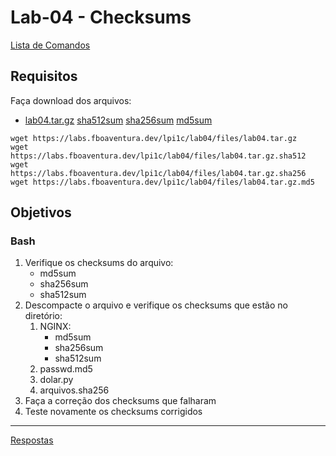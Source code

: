 # Lab-04 - Checksums

[Lista de Comandos](../comandos.md)

## Requisitos

Faça download dos arquivos:

- [lab04.tar.gz](files/lab04.tar.gz) [sha512sum](files/lab04.tar.gz.sha512) [sha256sum](files/lab04.tar.gz.sha256) [md5sum](files/lab04.tar.gz.md5)

```
wget https://labs.fboaventura.dev/lpi1c/lab04/files/lab04.tar.gz
wget https://labs.fboaventura.dev/lpi1c/lab04/files/lab04.tar.gz.sha512
wget https://labs.fboaventura.dev/lpi1c/lab04/files/lab04.tar.gz.sha256
wget https://labs.fboaventura.dev/lpi1c/lab04/files/lab04.tar.gz.md5
```

## Objetivos

### Bash

1. Verifique os checksums do arquivo:
    - md5sum
    - sha256sum
    - sha512sum
2. Descompacte o arquivo e verifique os checksums que estão no diretório:
    1. NGINX:
        - md5sum
        - sha256sum
        - sha512sum
    2. passwd.md5
    3. dolar.py
    4. arquivos.sha256
3. Faça a correção dos checksums que falharam
4. Teste novamente os checksums corrigidos


------------
[Respostas](respostas.md)
